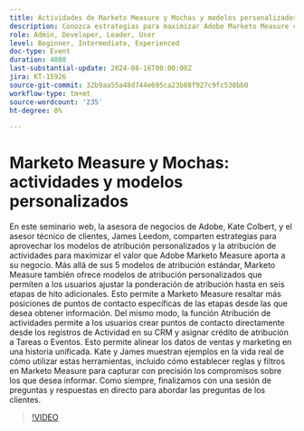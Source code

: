 ```yaml
---
title: Actividades de Marketo Measure y Mochas y modelos personalizados
description: Conozca estrategias para maximizar Adobe Marketo Measure con modelos de atribución personalizados y atribución de actividades. Únase a los expertos en Adobe Kate Colbert y James Leedom para ver cómo ajustan la ponderación de atribución, crean puntos de contacto a partir de actividades CRM y alinean los datos de ventas y marketing. Descubra ejemplos de la vida real y obtenga respuestas a sus preguntas en una sesión de preguntas y respuestas en directo.
role: Admin, Developer, Leader, User
level: Beginner, Intermediate, Experienced
doc-type: Event
duration: 4080
last-substantial-update: 2024-08-16T00:00:00Z
jira: KT-15926
source-git-commit: 32b9aa55a48d744e695ca23b88f927c9fc538bb0
workflow-type: tm+mt
source-wordcount: '235'
ht-degree: 0%

---
```



# Marketo Measure y Mochas: actividades y modelos personalizados

En este seminario web, la asesora de negocios de Adobe, Kate Colbert, y el asesor técnico de clientes, James Leedom, comparten estrategias para aprovechar los modelos de atribución personalizados y la atribución de actividades para maximizar el valor que Adobe Marketo Measure aporta a su negocio. Más allá de sus 5 modelos de atribución estándar, Marketo Measure también ofrece modelos de atribución personalizados que permiten a los usuarios ajustar la ponderación de atribución hasta en seis etapas de hito adicionales. Esto permite a Marketo Measure resaltar más posiciones de puntos de contacto específicas de las etapas desde las que desea obtener información. Del mismo modo, la función Atribución de actividades permite a los usuarios crear puntos de contacto directamente desde los registros de Actividad en su CRM y asignar crédito de atribución a Tareas o Eventos. Esto permite alinear los datos de ventas y marketing en una historia unificada. Kate y James muestran ejemplos en la vida real de cómo utilizar estas herramientas, incluido cómo establecer reglas y filtros en Marketo Measure para capturar con precisión los compromisos sobre los que desea informar. Como siempre, finalizamos con una sesión de preguntas y respuestas en directo para abordar las preguntas de los clientes.

>[!VIDEO](https://video.tv.adobe.com/v/3432603/?learn=on)
